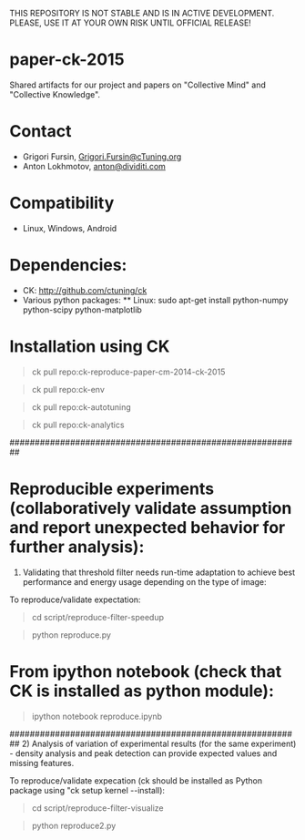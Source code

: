 THIS REPOSITORY IS NOT STABLE AND IS 
IN ACTIVE DEVELOPMENT. PLEASE, USE IT 
AT YOUR OWN RISK UNTIL OFFICIAL RELEASE!

# paper-ck-2015
Shared artifacts for our project and papers
on "Collective Mind" and "Collective Knowledge".

# Contact
* Grigori Fursin, Grigori.Fursin@cTuning.org
* Anton Lokhmotov, anton@dividiti.com

# Compatibility
* Linux, Windows, Android

# Dependencies:
* CK: http://github.com/ctuning/ck
* Various python packages:
** Linux: sudo apt-get install python-numpy python-scipy python-matplotlib 

# Installation using CK
> ck pull repo:ck-reproduce-paper-cm-2014-ck-2015

> ck pull repo:ck-env

> ck pull repo:ck-autotuning

> ck pull repo:ck-analytics

##########################################################
# Reproducible experiments (collaboratively validate assumption and report unexpected behavior for further analysis):

1) Validating that threshold filter needs 
run-time adaptation to achieve best performance 
and energy usage depending on the type of image:

To reproduce/validate expectation:

> cd script/reproduce-filter-speedup

> python reproduce.py

# From ipython notebook (check that CK is installed as python module): 

> ipython notebook reproduce.ipynb

##########################################################
2) Analysis of variation of experimental results
(for the same experiment) - density analysis
and peak detection can provide expected values
and missing features.

To reproduce/validate expecation (ck should be installed
as Python package using "ck setup kernel --install):
> cd script/reproduce-filter-visualize

> python reproduce2.py
